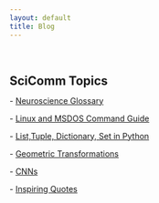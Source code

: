 ```yaml
---
layout: default
title: Blog
---
```

<!-- <h1 id="invited-talks"></h1> -->

<h2 style="margin: 60px 0px 10px;">SciComm Topics</h2>

<!-- <a href="notes/ns/">Neuroscience</a> -->

<!-- <a href="notes/vis/">Visualization</a> -->

<!-- <h4 style="margin:0 10px 0;"></h4> -->


<!-- - [Neuroscine Notes](/notes/ns)
- [Data Visualization Codes in Python](/notes/vis.html)
- [Python Notes](/notes/python) -->


<p class="large-text">
  - <a href="/notes/ns">Neuroscience Glossary</a>
</p>

<p class="large-text">
  - <a href="/notes/ln">Linux and MSDOS Command Guide </a>
</p> 

<p class="large-text">
  - <a href="/notes/python">List,Tuple, Dictionary, Set in Python </a>
</p> 

<p class="large-text">
  - <a href="/notes/gt">Geometric Transformations </a>
</p> 

<p class="large-text">
  - <a href="/notes/dn">CNNs </a>
</p> 
<!-- <p class="large-text">
  - <a href="/notes/vis.html">Data Visualization Codes in Python</a>
</p> -->

<p class="large-text">
  - <a href="/notes/quotes">Inspiring Quotes</a>
</p>
